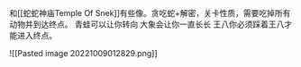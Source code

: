 和[[蛇蛇神庙Temple Of Snek]]有些像。贪吃蛇+解密，关卡性质，需要吃掉所有动物并到达终点。
青蛙可以让你转向
大象会让你一直长长
王八你必须踩着王八才能进入终点。


![[Pasted image 20221009012829.png]]